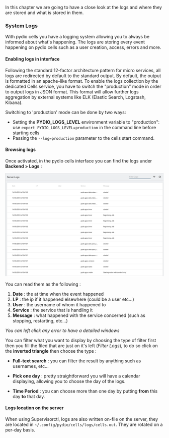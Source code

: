 In this chapter we are going to have a close look at the logs and where they are stored and what is stored in them.

### System Logs

With pydio cells you have a logging system allowing you to always be informed about what's happening. The logs are storing every event happening on pydio cells such as a user creation, access, errors and more.

#### Enabling logs in interface

Following the standard 12-factor architecture pattern for micro services, all logs are redirected by default to the standard output. By default, the output is formatted in an apache-like format. To enable the logs collection by the dedicated Cells service, you have to switch the "production" mode in order to output logs in JSON format. This format will allow further logs aggregation by external systems like ELK (Elastic Search, Logstash, Kibana).

Switching to 'production' mode can be done by two ways: 
* Setting the **PYDIO_LOGS_LEVEL** environment variable to "production": use `export PYDIO_LOGS_LEVEL=production` in the command line before starting cells
* Passing the `--log=production` parameter to the cells start command.

#### Browsing logs

Once activated, in the pydio cells interface you can find the logs under **Backend > Logs** :

![server logs](/images/2_getting_started/server_logs.png)

You can read them as the following :
1. **Date** : the at time when the event happened
2. **I.P** : the ip if it happened elsewhere (could be a user etc...)
3. **User** : the username of whom it happened to
4. **Service** : the service that is handling it
5. **Message** : what happened with the service concerned (such as stopping, restarting, etc...)

*You can left click any error to have a detailed windows*

You can filter what you want to display by choosing the type of filter first then you fill the filed that are just on it's left (*Filter Logs*), to do so click on the **inverted triangle** then choose the type :

* **Full-text search** : you can filter the result by anything such as usernames, etc...

* **Pick one day** : pretty straightforward you will have a calendar displaying, allowing you to choose the day of the logs.

* **Time Period** : you can choose more than one day by putting **from** this day **to** that day.

#### Logs location on the server

When using Supervisorctl, logs are also written on-file on the server, they are located in `~/.config/pydio/cells/logs/cells.out`. They are rotated on a per-day basis.